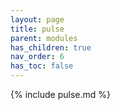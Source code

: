 ```yaml
---
layout: page
title: pulse
parent: modules
has_children: true
nav_order: 6
has_toc: false
---
```


{% include pulse.md %}
